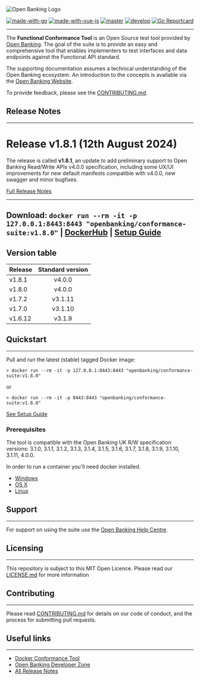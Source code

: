 ![Open Banking Logo](https://raw.githubusercontent.com/OpenBankingUK/conformance-suite/develop/docs/static_files/OBIE_logotype_blue_RGB.PNG)

[![made-with-go](https://img.shields.io/badge/Made%20with-Go-1f425Ff.svg)](https://www.golang.org/)
[![made-with-vue-js](https://img.shields.io/badge/Made%20with-Vue.JS-1f425Ff.svg)](https://vuejs.org/)
[![master](https://img.shields.io/github/checks-status/OpenBankingUK/conformance-suite/master.svg)](https://github.com/OpenBankingUK/conformance-suite/actions?query=branch%3Amaster+)
[![develop](https://img.shields.io/github/checks-status/OpenBankingUK/conformance-suite/develop.svg)](https://github.com/OpenBankingUK/conformance-suite/actions?query=branch%3Adevelop)
[![Go Reportcard](https://goreportcard.com/badge/github.com/OpenBankingUK/conformance-suite)](https://goreportcard.com/report/github.com/OpenBankingUK/conformance-suite)

---

The **Functional Conformance Tool** is an Open Source test tool provided by [Open Banking](https://www.openbanking.org.uk/). The goal of the suite is to provide an easy and comprehensive tool that enables implementers to test interfaces and data endpoints against the Functional API standard.

The supporting documentation assumes a technical understanding of the Open Banking ecosystem. An introduction to the concepts is available via the [Open Banking Website](https://www.openbanking.org.uk/).

To provide feedback, please see the [CONTRIBUTING.md](CONTRIBUTING.md).

## Release Notes
* * *

# Release v1.8.1 (12th August 2024)

The release is called **v1.8.1**, an update to add preliminary support to Open Banking Read/Write APIs v4.0.0 specification, including some UX/UI improvements for new default manifests compatible with v4.0.0, new swagger and minor bugfixes.

[Full Release Notes](https://github.com/OpenBankingUK/conformance-suite/blob/develop/docs/releases/v1.8.1.md)


---
**Download**:
`docker run --rm -it -p 127.0.0.1:8443:8443 "openbanking/conformance-suite:v1.8.0"` |
[DockerHub](https://hub.docker.com/r/openbanking/conformance-suite) |
[Setup Guide](https://github.com/OpenBankingUK/conformance-suite/blob/develop/docs/setup-guide.md)
---


## Version table

| Release       | Standard version  |
| ------------- |:-----------------:|
| v1.8.1        | v4.0.0            |
| v1.8.0        | v4.0.0            |
| v1.7.2        | v3.1.11           |
| v1.7.0        | v3.1.10           |
| v1.6.12       | v3.1.9            |


## Quickstart
* * *

Pull and run the latest (stable) tagged Docker image:

    > docker run --rm -it -p 127.0.0.1:8443:8443 "openbanking/conformance-suite:v1.8.0"

or

    > docker run --rm -it -p 8443:8443 "openbanking/conformance-suite:v1.8.0"

[See Setup Guide](https://github.com/OpenBankingUK/conformance-suite/blob/develop/docs/setup-guide.md)

### Prerequisites

The tool is compatible with the Open Banking UK R/W specification versions: 3.1.0, 3.1.1, 3.1.2, 3.1.3, 3.1.4, 3.1.5, 3.1.6, 3.1.7, 3.1.8, 3.1.9, 3.1.10, 3.1.11, 4.0.0.

In order to run a container you'll need docker installed.

* [Windows](https://docs.docker.com/windows/started)
* [OS X](https://docs.docker.com/mac/started/)
* [Linux](https://docs.docker.com/linux/started/)

## Support
* * *

For support on using the suite use the [Open Banking Help Centre](https://openbanking.atlassian.net/servicedesk/customer/portals).

## Licensing
* * *

This repository is subject to this MIT Open Licence. Please read our [LICENSE.md](https://github.com/OpenBankingUK/conformance-suite/blob/develop/LICENSE.md) for more information

## Contributing
* * *
Please read [CONTRIBUTING.md](https://github.com/OpenBankingUK/conformance-suite/blob/develop/CONTRIBUTING.md) for details on our code of conduct, and the process for submitting pull requests.

## Useful links
* * *

* [Docker Conformance Tool](https://hub.docker.com/r/openbanking/conformance-suite/)
* [Open Banking Developer Zone](https://openbanking.atlassian.net/wiki/spaces/DZ/overview)
* [All Release Notes](https://github.com/OpenBankingUK/conformance-suite/blob/develop/docs/releases/releases.md)
